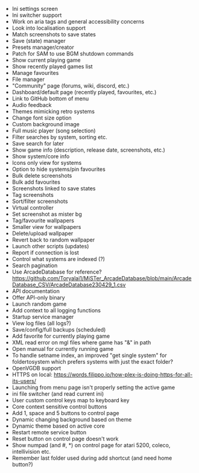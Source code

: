 - Ini settings screen
- Ini switcher support
- Work on aria tags and general accessibility concerns
- Look into localisation support
- Match screenshots to save states
- Save (state) manager
- Presets manager/creator
- Patch for SAM to use BGM shutdown commands
- Show current playing game
- Show recently played games list
- Manage favourites
- File manager
- "Community" page (forums, wiki, discord, etc.)
- Dashboard/default page (recently played, favourites, etc.)
- Link to GitHub bottom of menu
- Audio feedback
- Themes mimicking retro systems
- Change font size option
- Custom background image
- Full music player (song selection)
- Filter searches by system, sorting etc.
- Save search for later
- Show game info (description, release date, screenshots, etc.)
- Show system/core info
- Icons only view for systems
- Option to hide systems/pin favourites
- Bulk delete screenshots
- Bulk add favourites
- Screenshots linked to save states
- Tag screenshots
- Sort/filter screenshots
- Virtual controller
- Set screenshot as mister bg
- Tag/favourite wallpapers
- Smaller view for wallpapers
- Delete/upload wallpaper
- Revert back to random wallpaper
- Launch other scripts (updates)
- Report if connection is lost
- Control what systems are indexed (?)
- Search pagination
- Use ArcadeDatabase for reference? https://github.com/Toryalai1/MiSTer_ArcadeDatabase/blob/main/ArcadeDatabase_CSV/ArcadeDatabase230429_1.csv
- API documentation
- Offer API-only binary
- Launch random game
- Add context to all logging functions
- Startup service manager
- View log files (all logs?)
- Save/config/full backups (scheduled)
- Add favorite for currently playing game
- XML read error on mgl files where game has "&" in path
- Open manual for currently running game
- To handle setname index, an improved "get single system" for foldertosystem which prefers systems with just the exact folder?
- OpenVGDB support
- HTTPS on local: https://words.filippo.io/how-plex-is-doing-https-for-all-its-users/
- Launching from menu page isn't properly setting the active game
- ini file switcher (and read current ini)
- User custom control keys map to keyboard key
- Core context sensitive control buttons
- Add 1, space and 5 buttons to control page
- Dynamic changing background based on theme
- Dynamic theme based on active core
- Restart remote service button
- Reset button on control page doesn't work
- Show numpad (and #, *) on control page for atari 5200, coleco, intellivision etc.
- Remember last folder used during add shortcut (and need home button?)